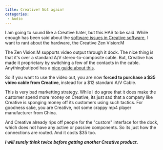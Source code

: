 ```yaml
---
title: Creative! Not again!
categories:
 - Audio
---
```


I am going to sound like a Creative hater, but this HAS to be said. While enough has been said about the [software issues in Creative software][0], I want to rant about the hardware, the Creative Zen Vision:M

The Zen Vision:M supports video output through it dock. The nice thing is that it's over a standard A/V stereo-to-composite cable. But, Creative has made it proprietary by switching a few of the contacts in the cable. Anythingbutipod has a [nice guide about this][1].

So if you want to use the video out, you are now **forced to purchase a $35 video cable from Creative**, instead for a $12 standard A/V Cable.

This is very bad marketting strategy. While I do agree that it does make the customer spend more money on Creative, its just sad that a company like Creative is sponging money off its customers using such tactics. For goodness sake, you are Creative, not some crappy mp4 player manufacturer from China.

And Creative already rips off people for the "custom" interface for the dock, which does not have any active or passive components. So its just how the connections are routed. And it costs $35 too.

_**I will surely think twice before getting another Creative product.**_


[0]: http://nttup.wordpress.com/2007/01/02/where-creative-fails/
[1]: http://www.anythingbutipod.com/archives/2006/04/zen-vision-m-video-cable-other-4pole-35mm-pinouts.php
